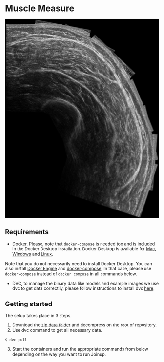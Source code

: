 # Muscle Measure
![alt text](docs/imgs/mount.png)
## Requirements

* Docker. Please, note that `docker-compose` is needed too and is included in
the Docker Desktop installation. Docker Desktop is available for
[Mac](https://docs.docker.com/desktop/install/mac-install/),
[Windows](https://docs.docker.com/desktop/install/windows-install/) and
[Linux](https://docs.docker.com/desktop/install/linux-install/).

Note that you do not necessarily need to install Docker Desktop. You can also
install [Docker Engine](https://docs.docker.com/engine/install/) and
[docker-compose](https://docs.docker.com/compose/install/). In that case,
please use `docker-compose` instead of `docker compose` in all commands below.

* DVC, to manage the binary data like models and example images we use dvc to get data correctily, please follow instructions to install dvc [here](https://dvc.org/). 

## Getting started

The setup takes place in 3 steps.
1. Download the [zip data folder](https://drive.google.com/file/d/1h6Bq0jytUBLhi7TzByROGB1zNm7-4ZRr/view?usp=sharing) and decompress on the root of repository.
2. Use dvc command to get all necessary data.
```bash
$ dvc pull
```

3. Start the containers and run the appropriate commands from below depending on
the way you want to run Joinup.

#